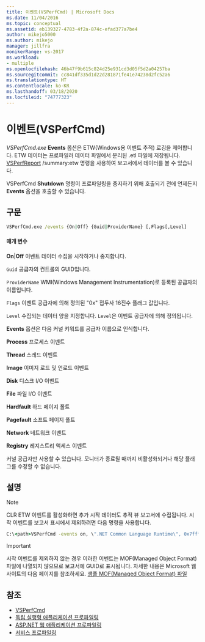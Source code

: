 ```yaml
---
title: 이벤트(VSPerfCmd) | Microsoft Docs
ms.date: 11/04/2016
ms.topic: conceptual
ms.assetid: eb139327-4783-4f2a-874c-efad377a7be4
author: mikejo5000
ms.author: mikejo
manager: jillfra
monikerRange: vs-2017
ms.workload:
- multiple
ms.openlocfilehash: 46b47f9b615c824d25e931cd3d05f5d2a04257ba
ms.sourcegitcommit: cc841df335d1d22d281871fe41e74238d2fc52a6
ms.translationtype: HT
ms.contentlocale: ko-KR
ms.lasthandoff: 03/18/2020
ms.locfileid: "74777323"
---
```

# <a name="events-vsperfcmd"></a>이벤트(VSPerfCmd)
*VSPerfCmd.exe* **Events** 옵션은 ETW(Windows용 이벤트 추적) 로깅을 제어합니다. ETW 데이터는 프로파일러 데이터 파일에서 분리된 .etl 파일에 저장됩니다. [VSPerfReport](../profiling/vsperfreport.md) /summary:etw 명령을 사용하여 보고서에서 데이터를 볼 수 있습니다.

 VSPerfCmd **Shutdown** 명령이 프로파일링을 중지하기 위해 호출되기 전에 언제든지 **Events** 옵션을 호출할 수 있습니다.

## <a name="syntax"></a>구문

```cmd
VSPerfCmd.exe /events {On|Off} {Guid|ProviderName} [,Flags[,Level]
```

#### <a name="parameters"></a>매개 변수
 **On**&#124;**Off** 이벤트 데이터 수집을 시작하거나 중지합니다.

 `Guid` 공급자의 컨트롤의 GUID입니다.

 `ProviderName` WMI(Windows Management Instrumentation)로 등록된 공급자의 이름입니다.

 `Flags` 이벤트 공급자에 의해 정의된 "0x" 접두사 16진수 플래그 값입니다.

 `Level` 수집되는 데이터 양을 지정합니다. `Level`은 이벤트 공급자에 의해 정의됩니다.

 **Events** 옵션은 다음 커널 키워드를 공급자 이름으로 인식합니다.

 **Process** 프로세스 이벤트

 **Thread** 스레드 이벤트

 **Image** 이미지 로드 및 언로드 이벤트

 **Disk** 디스크 I/O 이벤트

 **File** 파일 I/O 이벤트

 **Hardfault** 하드 페이지 폴트

 **Pagefault** 소프트 페이지 폴트

 **Network** 네트워크 이벤트

 **Registry** 레지스트리 액세스 이벤트

 커널 공급자만 사용할 수 있습니다. 모니터가 종료될 때까지 비활성화되거나 해당 플래그를 수정할 수 없습니다.

## <a name="remarks"></a>설명

> [!NOTE]
> CLR ETW 이벤트를 활성화하면 추가 시작 데이터도 추적 뷰 보고서에 수집됩니다. 시작 이벤트를 보고서 표시에서 제외하려면 다음 명령을 사용합니다.

```cmd
C:\<path>VSPerfCmd -events on, \".NET Common Language Runtime\", 0x7fffffff, 5
```

> [!IMPORTANT]
> 시작 이벤트를 제외하지 않는 경우 이러한 이벤트는 MOF(Managed Object Format) 파일에 나열되지 않으므로 보고서에 GUID로 표시됩니다. 자세한 내용은 Microsoft 웹 사이트의 다음 페이지를 참조하세요. [샘플 MOF(Managed Object Format) 파일](https://msdn.microsoft.com/library/default.aspx)

## <a name="see-also"></a>참조
- [VSPerfCmd](../profiling/vsperfcmd.md)
- [독립 실행형 애플리케이션 프로파일링](../profiling/command-line-profiling-of-stand-alone-applications.md)
- [ASP.NET 웹 애플리케이션 프로파일링](../profiling/command-line-profiling-of-aspnet-web-applications.md)
- [서비스 프로파일링](../profiling/command-line-profiling-of-services.md)
